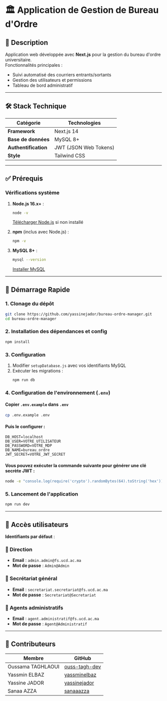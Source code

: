 # 🏛️ Application de Gestion de Bureau d'Ordre

## 📖 Description

Application web développée avec **Next.js** pour la gestion du bureau d'ordre universitaire.  
Fonctionnalités principales :

- Suivi automatisé des courriers entrants/sortants
- Gestion des utilisateurs et permissions
- Tableau de bord administratif

---

## 🛠 Stack Technique

| Catégorie            | Technologies          |
| -------------------- | --------------------- |
| **Framework**        | Next.js 14            |
| **Base de données**  | MySQL 8+              |
| **Authentification** | JWT (JSON Web Tokens) |
| **Style**            | Tailwind CSS          |

---

## ✅ Prérequis

### Vérifications système

1. **Node.js 16.x+** :

   ```bash
   node -v
   ```

   [Télécharger Node.js](https://nodejs.org/) si non installé

2. **npm** (inclus avec Node.js) :

   ```bash
   npm -v
   ```

3. **MySQL 8+** :

   ```bash
   mysql --version
   ```

   [Installer MySQL](https://dev.mysql.com/downloads/)

---

## 🚀 Démarrage Rapide

### 1. Clonage du dépôt

```bash
git clone https://github.com/yassinejador/bureau-ordre-manager.git
cd bureau-ordre-manager
```

### 2. Installation des dépendances et config

```bash
npm install
```

### 3. Configuration

1. Modifier `setupDatabase.js` avec vos identifiants MySQL
2. Exécuter les migrations :
   ```bash
   npm run db
   ```

### 4. Configuration de l'environnement (`.env`)

#### Copier `.env.example` dans `.env`

```bash
cp .env.example .env
```

#### Puis le configurer :

```env
DB_HOST=localhost
DB_USER=VOTRE_UTILISATEUR
DB_PASSWORD=VOTRE_MDP
DB_NAME=bureau_ordre
JWT_SECRET=VOTRE_JWT_SECRET
```

#### Vous pouvez exécuter la commande suivante pour générer une clé secrète JWT :

```bash
node -e "console.log(require('crypto').randomBytes(64).toString('hex'))"

```

### 5. Lancement de l'application

```bash
npm run dev
```

---

## 🔐 Accès utilisateurs

**Identifiants par défaut** :

### 📌 Direction

- **Email** : `admin.admin@fs.ucd.ac.ma`
- **Mot de passe** : `Admin@Admin`

### 📌 Secrétariat général

- **Email** : `secretariat.secretariat@fs.ucd.ac.ma`
- **Mot de passe** : `Secretariat@Secretariat`

### 📌 Agents administratifs

- **Email** : `agent.administratif@fs.ucd.ac.ma`
- **Mot de passe** : `Agent@Administratif`

---

## 👥 Contributeurs

| Membre            | GitHub                                            |
| ----------------- | ------------------------------------------------- |
| Oussama TAGHLAOUI | [ouss-tagh-dev](https://github.com/ouss-tagh-dev) |
| Yassmin ELBAZ     | [yassminelbaz](https://github.com/yassminelbaz)   |
| Yassine JADOR     | [yassinejador](https://github.com/yassinejador)   |
| Sanaa AZZA        | [sanaaazza](https://github.com/sanaaazza)         |
